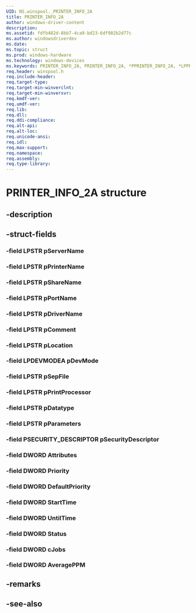 ```yaml
---
UID: NS.winspool._PRINTER_INFO_2A
title: PRINTER_INFO_2A
author: windows-driver-content
description: 
ms.assetid: fdfb482d-8bb7-4ca9-bd23-6df902b2d77c
ms.author: windowsdriverdev
ms.date: 
ms.topic: struct
ms.prod: windows-hardware
ms.technology: windows-devices
ms.keywords: PRINTER_INFO_2A, PRINTER_INFO_2A, *PPRINTER_INFO_2A, *LPPRINTER_INFO_2A
req.header: winspool.h
req.include-header:
req.target-type:
req.target-min-winverclnt:
req.target-min-winversvr:
req.kmdf-ver:
req.umdf-ver:
req.lib:
req.dll:
req.ddi-compliance:
req.alt-api:
req.alt-loc:
req.unicode-ansi:
req.idl:
req.max-support:
req.namespace:
req.assembly:
req.type-library:
---
```


# PRINTER_INFO_2A structure

## -description



## -struct-fields

### -field LPSTR pServerName			
 	
### -field LPSTR pPrinterName			
 	
### -field LPSTR pShareName			
 	
### -field LPSTR pPortName			
 	
### -field LPSTR pDriverName			
 	
### -field LPSTR pComment			
 	
### -field LPSTR pLocation			
 	
### -field LPDEVMODEA pDevMode			
 	
### -field LPSTR pSepFile			
 	
### -field LPSTR pPrintProcessor			
 	
### -field LPSTR pDatatype			
 	
### -field LPSTR pParameters			
 	
### -field PSECURITY_DESCRIPTOR pSecurityDescriptor			
 	
### -field DWORD Attributes			
 	
### -field DWORD Priority			
 	
### -field DWORD DefaultPriority			
 	
### -field DWORD StartTime			
 	
### -field DWORD UntilTime			
 	
### -field DWORD Status			
 	
### -field DWORD cJobs			
 	
### -field DWORD AveragePPM			
 	
## -remarks

## -see-also